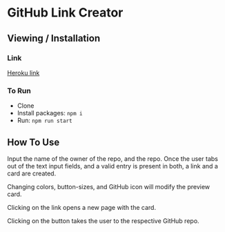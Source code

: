 # GitHub Link Creator

## Viewing / Installation

### Link

[Heroku link](http://bits2000.herokuapp.com/)

### To Run

-   Clone
-   Install packages: `npm i`
-   Run: `npm run start`

## How To Use

Input the name of the owner of the repo, and the repo. Once the user tabs out of the text input fields, and a valid entry is present in both, a link and a card are created.

Changing colors, button-sizes, and GitHub icon will modify the preview card.

Clicking on the link opens a new page with the card.

Clicking on the button takes the user to the respective GitHub repo.
